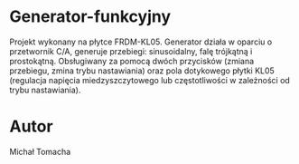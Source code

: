 # Generator-funkcyjny

Projekt wykonany na płytce FRDM-KL05.
Generator działa w oparciu o przetwornik C/A, generuje przebiegi: sinusoidalny, falę trójkątną i prostokątną. Obsługiwany za pomocą dwóch przycisków (zmiana przebiegu, zmina trybu nastawiania) oraz pola dotykowego płytki KL05 (regulacja napięcia miedzyszczytowego lub częstotliwości w zależności od trybu nastawiania).

# Autor
Michał Tomacha
